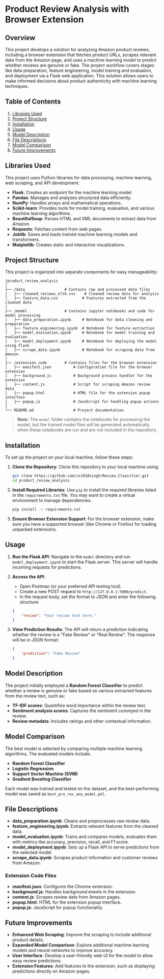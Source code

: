 # Product Review Analysis with Browser Extension

## Overview

This project develops a solution for analyzing Amazon product reviews, including a browser extension that fetches product URLs, scrapes relevant data from the Amazon page, and uses a machine learning model to predict whether reviews are genuine or fake. The project workflow covers stages like data preparation, feature engineering, model training and evaluation, and deployment via a Flask web application. This solution allows users to make informed decisions about product authenticity with machine learning techniques.

## Table of Contents

1. [Libraries Used](#libraries-used)
2. [Project Structure](#project-structure)
3. [Installation](#installation)
4. [Usage](#usage)
5. [Model Description](#model-description)
6. [File Descriptions](#file-descriptions)
7. [Model Comparison](#model-comparison)
8. [Future Improvements](#future-improvements)

## Libraries Used

This project uses Python libraries for data processing, machine learning, web scraping, and API development:

- **Flask**: Creates an endpoint for the machine learning model.
- **Pandas**: Manages and analyzes structured data efficiently.
- **NumPy**: Handles arrays and mathematical operations.
- **Scikit-learn**: Provides tools for model training, evaluation, and various machine learning algorithms.
- **BeautifulSoup**: Parses HTML and XML documents to extract data from Amazon.
- **Requests**: Fetches content from web pages.
- **Joblib**: Saves and loads trained machine learning models and transformers.
- **Matplotlib**: Creates static and interactive visualizations.

## Project Structure

This project is organized into separate components for easy manageability:

```
/product_review_analysis
│
├── /data                  # Contains raw and processed data files
│   ├── cleaned_reviews_nltk.csv    # Cleaned review data for analysis
│   ├── feature_data.csv           # Features extracted from the cleaned data
│
├── /model                 # Contains Jupyter notebooks and code for model processing
│   ├── data_preparation.ipynb     # Notebook for data cleaning and preparation
│   ├── feature_engineering.ipynb  # Notebook for feature extraction
│   ├── model_evaluation.ipynb     # Notebook for model training and evaluation
│   ├── model_deployment.ipynb     # Notebook for deploying the model using Flask
│   ├── scrape_data.ipynb          # Notebook for scraping data from Amazon
│
├── /extension_code        # Contains files for the browser extension
│   ├── manifest.json          # Configuration file for the browser extension
│   ├── background.js          # Background process handler for the extension
│   ├── content.js             # Script for scraping Amazon review data
│   ├── popup.html             # HTML file for the extension popup interface
│   ├── popup.js               # JavaScript for handling popup actions
│
└── README.md                  # Project documentation
```

> **Note:** The `model` folder contains the notebooks for processing the model, but the trained model files will be generated automatically when these notebooks are run and are not included in the repository.

## Installation

To set up the project on your local machine, follow these steps:

1. **Clone the Repository**: 
   Clone this repository to your local machine using:

   ```bash
   git clone https://github.com/ss1910singh/Review_Classifier.git
   cd product_review_analysis
   ```

2. **Install Required Libraries**: 
   Use `pip` to install the required libraries listed in the `requirements.txt` file. You may want to create a virtual environment to manage dependencies:

   ```bash
   pip install -r requirements.txt
   ```

3. **Ensure Browser Extension Support**: 
   For the browser extension, make sure you have a supported browser (like Chrome or Firefox) for loading unpacked extensions.

## Usage

1. **Run the Flask API**: 
   Navigate to the `model` directory and run `model_deployment.ipynb` to start the Flask server. This server will handle incoming requests for predictions.

2. **Access the API**:
   - Open Postman (or your preferred API testing tool).
   - Create a new POST request to `http://127.0.0.1:5000/predict`.
   - In the request body, set the format to JSON and enter the following structure:

   ```json
   {
       "review": "Your review text here."
   }
   ```

3. **View Prediction Results**: 
   The API will return a prediction indicating whether the review is a "Fake Review" or "Real Review". The response will be in JSON format:

   ```json
   {
       "prediction": "Fake Review"
   }
   ```

## Model Description

The project initially employed a **Random Forest Classifier** to predict whether a review is genuine or fake based on various extracted features from the review text, such as:

- **TF-IDF scores**: Quantifies word importance within the review text.
- **Sentiment analysis scores**: Captures the sentiment conveyed in the review.
- **Review metadata**: Includes ratings and other contextual information.

## Model Comparison

The best model is selected by comparing multiple machine learning algorithms. The evaluated models include:

- **Random Forest Classifier**
- **Logistic Regression**
- **Support Vector Machine (SVM)**
- **Gradient Boosting Classifier**

Each model was trained and tested on the dataset, and the best-performing model was saved as `best_pro_rev_ana_model.pkl`.

## File Descriptions

- **data_preparation.ipynb**: Cleans and preprocesses raw review data.
- **feature_engineering.ipynb**: Extracts relevant features from the cleaned data.
- **model_evaluation.ipynb**: Trains and compares models, evaluates them with metrics like accuracy, precision, recall, and F1 score.
- **model_deployment.ipynb**: Sets up a Flask API to serve predictions from the selected model.
- **scrape_data.ipynb**: Scrapes product information and customer reviews from Amazon.

### Extension Code Files

- **manifest.json**: Configures the Chrome extension.
- **background.js**: Handles background events in the extension.
- **content.js**: Scrapes review data from Amazon pages.
- **popup.html**: HTML for the extension popup interface.
- **popup.js**: JavaScript for popup functionality.

## Future Improvements

- **Enhanced Web Scraping**: Improve the scraping to include additional product details.
- **Expanded Model Comparison**: Explore additional machine learning models and neural networks to improve accuracy.
- **User Interface**: Develop a user-friendly web UI for the model to allow easy review predictions.
- **Extension Features**: Add features to the extension, such as displaying predictions directly on Amazon pages.